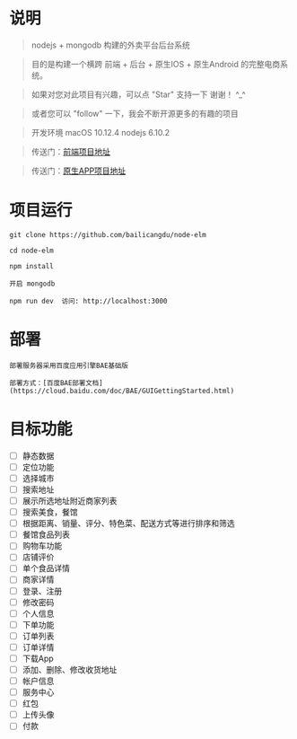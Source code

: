 
# 说明

>  nodejs + mongodb 构建的外卖平台后台系统

>  目的是构建一个横跨 前端 + 后台 + 原生IOS + 原生Android 的完整电商系统。

>  如果对您对此项目有兴趣，可以点 "Star" 支持一下 谢谢！ ^_^

>  或者您可以 "follow" 一下，我会不断开源更多的有趣的项目

>  开发环境 macOS 10.12.4  nodejs 6.10.2

>  传送门：[前端项目地址](https://github.com/bailicangdu/vue2-elm)

>  传送门：[原生APP项目地址](https://github.com/bailicangdu/RN-elm)



# 项目运行


```
git clone https://github.com/bailicangdu/node-elm  

cd node-elm

npm install

开启 mongodb

npm run dev  访问: http://localhost:3000

```


# 部署

```
部署服务器采用百度应用引擎BAE基础版

部署方式：[百度BAE部署文档](https://cloud.baidu.com/doc/BAE/GUIGettingStarted.html) 

```



# 目标功能

- [ ] 静态数据
- [ ] 定位功能
- [ ] 选择城市
- [ ] 搜索地址
- [ ] 展示所选地址附近商家列表
- [ ] 搜索美食，餐馆
- [ ] 根据距离、销量、评分、特色菜、配送方式等进行排序和筛选
- [ ] 餐馆食品列表
- [ ] 购物车功能
- [ ] 店铺评价
- [ ] 单个食品详情
- [ ] 商家详情
- [ ] 登录、注册
- [ ] 修改密码
- [ ] 个人信息
- [ ] 下单功能 
- [ ] 订单列表
- [ ] 订单详情
- [ ] 下载App
- [ ] 添加、删除、修改收货地址
- [ ] 帐户信息
- [ ] 服务中心
- [ ] 红包
- [ ] 上传头像
- [ ] 付款
